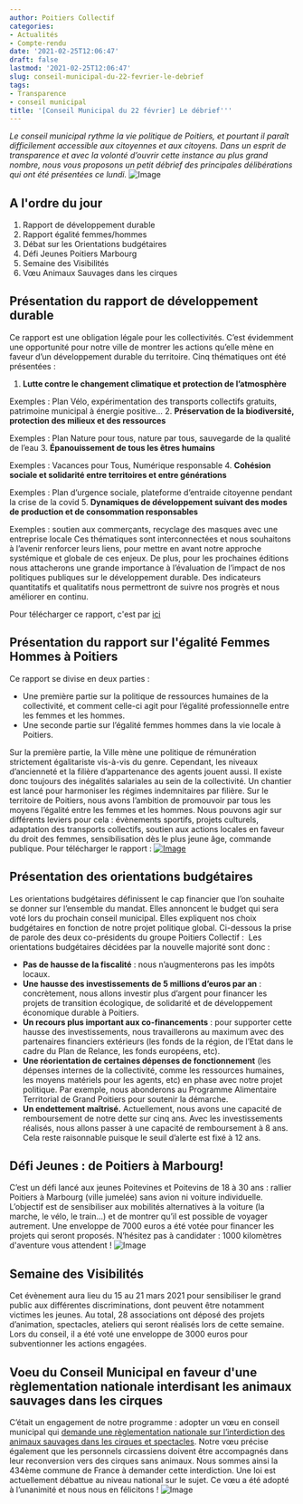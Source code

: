```yaml
---
author: Poitiers Collectif
categories:
- Actualités
- Compte-rendu
date: '2021-02-25T12:06:47'
draft: false
lastmod: '2021-02-25T12:06:47'
slug: conseil-municipal-du-22-fevrier-le-debrief
tags:
- Transparence
- conseil municipal
title: '[Conseil Municipal du 22 février] Le débrief'''
---
```


_Le conseil municipal rythme la vie politique de Poitiers, et pourtant il paraît difficilement accessible aux citoyennes et aux citoyens. Dans un esprit de transparence et avec la volonté d’ouvrir cette instance au plus grand nombre, nous vous proposons un petit débrief des principales délibérations qui ont été présentées ce lundi._ ![Image](https://elus.poitierscollectif.fr/wp-content/uploads/2021/02/conseil-municipal-1024x683.jpg)  

## A l'ordre du jour

  1. Rapport de développement durable
  2. Rapport égalité femmes/hommes
  3. Débat sur les Orientations budgétaires
  4. Défi Jeunes Poitiers Marbourg
  5. Semaine des Visibilités
  6. Vœu Animaux Sauvages dans les cirques

## Présentation du rapport de développement durable

Ce rapport est une obligation légale pour les collectivités. C’est évidemment une opportunité pour notre ville de montrer les actions qu’elle mène en faveur d’un développement durable du territoire. Cinq thématiques ont été présentées : 

  1. **Lutte contre le changement climatique et protection de l’atmosphère**

Exemples : Plan Vélo, expérimentation des transports collectifs gratuits, patrimoine municipal à énergie positive… 
  2. **Préservation de la biodiversité, protection des milieux et des ressources**

Exemples : Plan Nature pour tous, nature par tous, sauvegarde de la qualité de l’eau 
  3. **Épanouissement de tous les êtres humains**

Exemples : Vacances pour Tous, Numérique responsable 
  4. **Cohésion sociale et solidarité entre territoires et entre générations**

Exemples : Plan d’urgence sociale, plateforme d’entraide citoyenne pendant la crise de la covid 
  5. **Dynamiques de développement suivant des modes de production et de consommation responsables**

Exemples : soutien aux commerçants, recyclage des masques avec une entreprise locale Ces thématiques sont interconnectées et nous souhaitons à l’avenir renforcer leurs liens, pour mettre en avant notre approche systémique et globale de ces enjeux. De plus, pour les prochaines éditions nous attacherons une grande importance à l’évaluation de l’impact de nos politiques publiques sur le développement durable. Des indicateurs quantitatifs et qualitatifs nous permettront de suivre nos progrès et nous améliorer en continu. 

Pour télécharger ce rapport, c'est par [ici](https://www.poitiers.fr/c__0_0_Actualite_39475__0__Conseil_municipal_le_rapport_en_matiere_de_Developpement_durable_et_le_rapport_en_matiere_d_egalite_Femme_Homme.html)

## Présentation du rapport sur l'égalité Femmes Hommes à Poitiers

Ce rapport se divise en deux parties : 

  * Une première partie sur la politique de ressources humaines de la collectivité, et comment celle-ci agit pour l’égalité professionnelle entre les femmes et les hommes.
  * Une seconde partie sur l’égalité femmes hommes dans la vie locale à Poitiers.

Sur la première partie, la Ville mène une politique de rémunération strictement égalitariste vis-à-vis du genre. Cependant, les niveaux d’ancienneté et la filière d’appartenance des agents jouent aussi. Il existe donc toujours des inégalités salariales au sein de la collectivité. Un chantier est lancé pour harmoniser les régimes indemnitaires par filière. Sur le territoire de Poitiers, nous avons l’ambition de promouvoir par tous les moyens l’égalité entre les femmes et les hommes. Nous pouvons agir sur différents leviers pour cela : évènements sportifs, projets culturels, adaptation des transports collectifs, soutien aux actions locales en faveur du droit des femmes, sensibilisation dès le plus jeune âge, commande publique. Pour télécharger le rapport :   [![Image](https://elus.poitierscollectif.fr/wp-content/uploads/2021/02/rapport-egalite-fh-e1614186916875-272x300.jpg)](https://www.poitiers.fr/c__0_0_Actualite_39475__0__Conseil_municipal_le_rapport_en_matiere_de_Developpement_durable_et_le_rapport_en_matiere_d_egalite_Femme_Homme.html)

## Présentation des orientations budgétaires

Les orientations budgétaires définissent le cap financier que l’on souhaite se donner sur l’ensemble du mandat. Elles annoncent le budget qui sera voté lors du prochain conseil municipal. Elles expliquent nos choix budgétaires en fonction de notre projet politique global. Ci-dessous la prise de parole des deux co-présidents du groupe Poitiers Collectif : ﻿ Les orientations budgétaires décidées par la nouvelle majorité sont donc : 

  * **Pas de hausse de la fiscalité** : nous n’augmenterons pas les impôts locaux.
  * **Une hausse des investissements de 5 millions d’euros par an** : concrètement, nous allons investir plus d’argent pour financer les projets de transition écologique, de solidarité et de développement économique durable à Poitiers.
  * **Un recours plus important aux co-financements** : pour supporter cette hausse des investissements, nous travaillerons au maximum avec des partenaires financiers extérieurs (les fonds de la région, de l’Etat dans le cadre du Plan de Relance, les fonds européens, etc).
  * **Une réorientation de certaines dépenses de fonctionnement** (les dépenses internes de la collectivité, comme les ressources humaines, les moyens matériels pour les agents, etc) en phase avec notre projet politique. Par exemple, nous abonderons au Programme Alimentaire Territorial de Grand Poitiers pour soutenir la démarche.
  * **Un endettement maîtrisé.** Actuellement, nous avons une capacité de remboursement de notre dette sur cinq ans. Avec les investissements réalisés, nous allons passer à une capacité de remboursement à 8 ans. Cela reste raisonnable puisque le seuil d’alerte est fixé à 12 ans.

## Défi Jeunes : de Poitiers à Marbourg!

C’est un défi lancé aux jeunes Poitevines et Poitevins de 18 à 30 ans : rallier Poitiers à Marbourg (ville jumelée) sans avion ni voiture individuelle. L’objectif est de sensibiliser aux mobilités alternatives à la voiture (la marche, le vélo, le train…) et de montrer qu’il est possible de voyager autrement. Une enveloppe de 7000 euros a été votée pour financer les projets qui seront proposés. N’hésitez pas à candidater : 1000 kilomètres d'aventure vous attendent !   ![Image](https://elus.poitierscollectif.fr/wp-content/uploads/2021/02/Poitiers-Marbourg.jpg)  

## Semaine des Visibilités

Cet évènement aura lieu du 15 au 21 mars 2021 pour sensibiliser le grand public aux différentes discriminations, dont peuvent être notamment victimes les jeunes. Au total, 28 associations ont déposé des projets d’animation, spectacles, ateliers qui seront réalisés lors de cette semaine. Lors du conseil, il a été voté une enveloppe de 3000 euros pour subventionner les actions engagées. 

## Voeu du Conseil Municipal en faveur d'une règlementation nationale interdisant les animaux sauvages dans les cirques

C’était un engagement de notre programme : adopter un vœu en conseil municipal qui [demande une règlementation nationale sur l’interdiction des animaux sauvages dans les cirques et spectacles](https://france3-regions.francetvinfo.fr/nouvelle-aquitaine/vienne/poitiers/poitiers-le-conseil-municipal-prend-position-contre-les-cirques-avec-animaux-sauvages-1968187.html). Notre vœu précise également que les personnels circassiens doivent être accompagnés dans leur reconversion vers des cirques sans animaux. Nous sommes ainsi la 434ème commune de France à demander cette interdiction. Une loi est actuellement débattue au niveau national sur le sujet. Ce vœu a été adopté à l’unanimité et nous nous en félicitons ! ![Image](https://elus.poitierscollectif.fr/wp-content/uploads/2021/02/elephants-animaux-sauvages-cirques.jpg)
